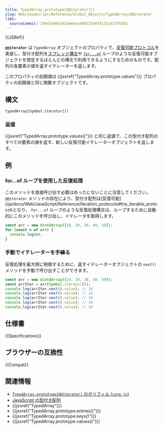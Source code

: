 ```yaml
---
title: TypedArray.prototype[@@iterator]()
slug: Web/JavaScript/Reference/Global_Objects/TypedArray/@@iterator
l10n:
  sourceCommit: 194d3e00cb93a6e5ea44812548f4131cb17f0381
---
```


{{JSRef}}

**`@@iterator`** は `TypedArray` オブジェクトのプロパティで、[反復可能プロトコル](/ja/docs/Web/JavaScript/Reference/Iteration_protocols)を実装し、型付き配列を[スプレッド構文](/ja/docs/Web/JavaScript/Reference/Operators/Spread_syntax)や [`for...of`](/ja/docs/Web/JavaScript/Reference/Statements/for...of) ループのような反復可能オブジェクトを想定するほとんどの構文で利用できるようにするためのものです。配列の各要素の値を返すイテレーターを返します。

このプロパティの初期値は {{jsxref("TypedArray.prototype.values")}} プロパティの初期値と同じ関数オブジェクトです。

## 構文

```js-nolint
typedArray[Symbol.iterator]()
```

### 返値

{{jsxref("TypedArray.prototype.values()")}} と同じ返値で、この型付き配列のすべての要素の値を返す、新しい反復可能イテレーターオブジェクトを返します。

## 例

### for...of ループを使用した反復処理

このメソッドを直接呼び出す必要はめったにないことに注意してください。`@@iterator` メソッドの存在により、型付き配列は[反復可能] (/ja/docs/Web/JavaScript/Reference/Iteration_protocols#the_iterable_protocol)となり、 `for...of` ループのような反復処理構文は、ループするために自動的にこのメソッドを呼び出し、イテレータを取得します。

```js
const arr = new Uint8Array([10, 20, 30, 40, 50]);
for (const n of arr) {
  console.log(n);
}
```

### 手動でイテレーターを手繰る

反復処理を最大限に制御するために、返すイテレーターオブジェクトの `next()` メソッドを手動で呼び出すことができます。

```js
const arr = new Uint8Array([10, 20, 30, 40, 50]);
const arrIter = arr[Symbol.iterator]();
console.log(arrIter.next().value); // 10
console.log(arrIter.next().value); // 20
console.log(arrIter.next().value); // 30
console.log(arrIter.next().value); // 40
console.log(arrIter.next().value); // 50
```

## 仕様書

{{Specifications}}

## ブラウザーの互換性

{{Compat}}

## 関連情報

- [`TypedArray.prototype[@@iterator]` のポリフィル (`core-js`)](https://github.com/zloirock/core-js#ecmascript-typed-arrays)
- [JavaScript の型付き配列](/ja/docs/Web/JavaScript/Typed_arrays)
- {{jsxref("TypedArray")}}
- {{jsxref("TypedArray.prototype.entries()")}}
- {{jsxref("TypedArray.prototype.keys()")}}
- {{jsxref("TypedArray.prototype.values()")}}
